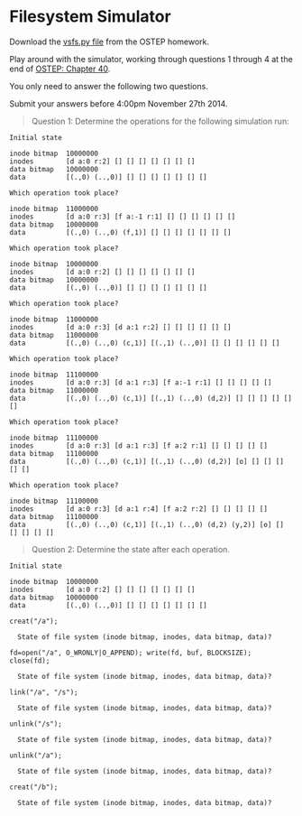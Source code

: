 Filesystem Simulator
====================

Download the [vsfs.py file](http://pages.cs.wisc.edu/~remzi/OSTEP/Homework/HW-VSFS.tgz) from the OSTEP homework.

Play around with the simulator, working through questions 1 through 4 at the end of [OSTEP: Chapter 40](http://pages.cs.wisc.edu/~remzi/OSTEP/file-implementation.pdf).  

You only need to answer the following two questions.

Submit your answers before 4:00pm November 27th 2014.

> Question 1: Determine the operations for the following simulation run:

```
Initial state

inode bitmap  10000000
inodes        [d a:0 r:2] [] [] [] [] [] [] []
data bitmap   10000000
data          [(.,0) (..,0)] [] [] [] [] [] [] []

Which operation took place?

inode bitmap  11000000
inodes        [d a:0 r:3] [f a:-1 r:1] [] [] [] [] [] []
data bitmap   10000000
data          [(.,0) (..,0) (f,1)] [] [] [] [] [] [] []

Which operation took place?

inode bitmap  10000000
inodes        [d a:0 r:2] [] [] [] [] [] [] []
data bitmap   10000000
data          [(.,0) (..,0)] [] [] [] [] [] [] []

Which operation took place?

inode bitmap  11000000
inodes        [d a:0 r:3] [d a:1 r:2] [] [] [] [] [] []
data bitmap   11000000
data          [(.,0) (..,0) (c,1)] [(.,1) (..,0)] [] [] [] [] [] []

Which operation took place?

inode bitmap  11100000
inodes        [d a:0 r:3] [d a:1 r:3] [f a:-1 r:1] [] [] [] [] []
data bitmap   11000000
data          [(.,0) (..,0) (c,1)] [(.,1) (..,0) (d,2)] [] [] [] [] [] []

Which operation took place?

inode bitmap  11100000
inodes        [d a:0 r:3] [d a:1 r:3] [f a:2 r:1] [] [] [] [] []
data bitmap   11100000
data          [(.,0) (..,0) (c,1)] [(.,1) (..,0) (d,2)] [o] [] [] [] [] []

Which operation took place?

inode bitmap  11100000
inodes        [d a:0 r:3] [d a:1 r:4] [f a:2 r:2] [] [] [] [] []
data bitmap   11100000
data          [(.,0) (..,0) (c,1)] [(.,1) (..,0) (d,2) (y,2)] [o] [] [] [] [] []

```

> Question 2: Determine the state after each operation.

```
Initial state

inode bitmap  10000000
inodes        [d a:0 r:2] [] [] [] [] [] [] []
data bitmap   10000000
data          [(.,0) (..,0)] [] [] [] [] [] [] []

creat("/a");

  State of file system (inode bitmap, inodes, data bitmap, data)?

fd=open("/a", O_WRONLY|O_APPEND); write(fd, buf, BLOCKSIZE); close(fd);

  State of file system (inode bitmap, inodes, data bitmap, data)?

link("/a", "/s");

  State of file system (inode bitmap, inodes, data bitmap, data)?

unlink("/s");

  State of file system (inode bitmap, inodes, data bitmap, data)?

unlink("/a");

  State of file system (inode bitmap, inodes, data bitmap, data)?

creat("/b");

  State of file system (inode bitmap, inodes, data bitmap, data)?
```
